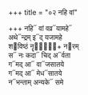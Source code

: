 +++
title = "०२ नहि वां"

+++
नहि᳓ वां वव्र᳓यामहे᳓  
अथे᳓न्द्रम् इ᳓द् यजामहे  
श᳓विष्ठं नॄणां᳐᳓+ न᳓रम्  
स᳓ नः कदा᳓ चिद् अ᳓र्वता  
ग᳓मद् आ᳓ वा᳓जसातये  
ग᳓मद् आ᳓ मेध᳓सातये  
न᳓भन्ताम् अन्यके᳓ समे